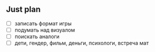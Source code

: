 ## Just plan
- [ ] записать формат игры
- [ ] подумать над визуалом
- [ ] поискать аналоги
- [ ] дети, гендер, фильм, деньги, психологи, встреча мат
